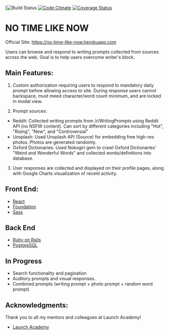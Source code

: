 [![Build Status](https://codeship.com/projects/fabb0470-3510-0136-cb1e-1e1a57dc8df8/status?branch=master)
[![Code Climate](https://codeclimate.com/github/ChoiChips/no-time-like-now/badges/gpa.svg)](https://codeclimate.com/github/ChoiChips/no-time-like-now)
[![Coverage Status](https://coveralls.io/repos/github/ChoiChips/no-time-like-now/badge.svg?branch=master)](https://coveralls.io/github/ChoiChips/no-time-like-now?branch=master)

# NO TIME LIKE NOW

Official Site:
https://no-time-like-now.herokuapp.com

Users can browse and respond to writing prompts collected from sources across the web. Goal is to help users overcome writer's block.

## Main Features:
1. Custom authorization requiring users to respond to mandatory daily prompt before allowing access to site. During response users cannot backspace, must meed character/word count minimum, and are locked in modal view.

2. Prompt sources:
* Reddit: Collected writing prompts from /r/WritingPrompts using Reddit API (no NSFW content). Can sort by different categories including "Hot", "Rising", "New", and "Controversial"
* Unsplash: Used Unsplash API (Source) for embedding free high-res photos. Photos are generated randomly.
* Oxford Dictionaries: Used Nokogiri gem to crawl Oxford Dictionaries' "Weird and Wonderful Words" and collected words/definitions into database.

3. User responses are collected and displayed on their profile pages, along with Google Charts visualization of recent activity.

## Front End:
* [React](https://reactjs.org/)
* [Foundation](https://foundation.zurb.com/)
* [Sass](https://sass-lang.com/)

## Back End
* [Ruby on Rails](http://rubyonrails.org/)
* [PostgreSQL](https://www.postgresql.org/)

## In Progress
* Search functionality and pagination
* Auditory prompts and visual responses.
* Combined prompts (writing prompt + photo prompt + random word prompt)

## Acknowledgments:

Thank you to all my mentors and colleagues at Launch Academy!
* [Launch Academy](https://www.launchacademy.com)
